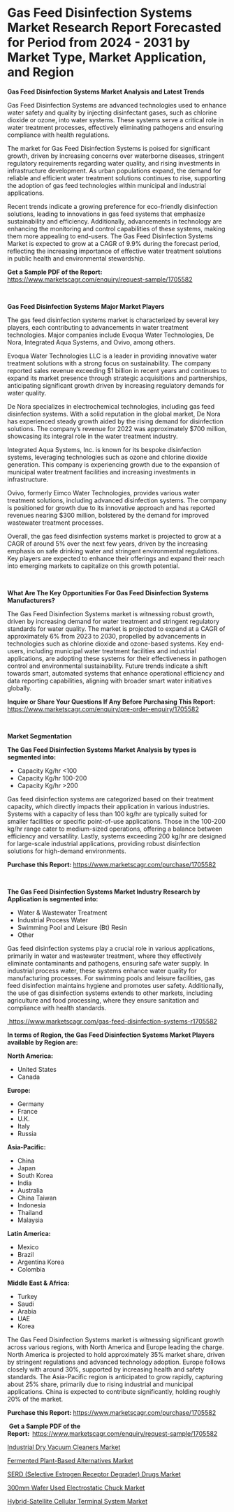 <p><h1>Gas Feed Disinfection Systems Market Research Report Forecasted for Period from 2024 -  2031 by Market Type, Market Application, and Region</h1></p><p><strong>Gas Feed Disinfection Systems Market Analysis and Latest Trends</strong></p>
<p><p>Gas Feed Disinfection Systems are advanced technologies used to enhance water safety and quality by injecting disinfectant gases, such as chlorine dioxide or ozone, into water systems. These systems serve a critical role in water treatment processes, effectively eliminating pathogens and ensuring compliance with health regulations.</p><p>The market for Gas Feed Disinfection Systems is poised for significant growth, driven by increasing concerns over waterborne diseases, stringent regulatory requirements regarding water quality, and rising investments in infrastructure development. As urban populations expand, the demand for reliable and efficient water treatment solutions continues to rise, supporting the adoption of gas feed technologies within municipal and industrial applications.</p><p>Recent trends indicate a growing preference for eco-friendly disinfection solutions, leading to innovations in gas feed systems that emphasize sustainability and efficiency. Additionally, advancements in technology are enhancing the monitoring and control capabilities of these systems, making them more appealing to end-users. The Gas Feed Disinfection Systems Market is expected to grow at a CAGR of 9.9% during the forecast period, reflecting the increasing importance of effective water treatment solutions in public health and environmental stewardship.</p></p>
<p><strong>Get a Sample PDF of the Report:&nbsp;</strong> <a href="https://www.marketscagr.com/enquiry/request-sample/1705582?utm_campaign=1573&utm_medium=2&utm_source=Github&utm_content=ia&utm_term=21102024&utm_id=gas-feed-disinfection-systems">https://www.marketscagr.com/enquiry/request-sample/1705582</a></p>
<p>&nbsp;</p>
<p><strong>Gas Feed Disinfection Systems Major Market Players</strong></p>
<p><p>The gas feed disinfection systems market is characterized by several key players, each contributing to advancements in water treatment technologies. Major companies include Evoqua Water Technologies, De Nora, Integrated Aqua Systems, and Ovivo, among others.</p><p>Evoqua Water Technologies LLC is a leader in providing innovative water treatment solutions with a strong focus on sustainability. The company reported sales revenue exceeding $1 billion in recent years and continues to expand its market presence through strategic acquisitions and partnerships, anticipating significant growth driven by increasing regulatory demands for water quality.</p><p>De Nora specializes in electrochemical technologies, including gas feed disinfection systems. With a solid reputation in the global market, De Nora has experienced steady growth aided by the rising demand for disinfection solutions. The company’s revenue for 2022 was approximately $700 million, showcasing its integral role in the water treatment industry.</p><p>Integrated Aqua Systems, Inc. is known for its bespoke disinfection systems, leveraging technologies such as ozone and chlorine dioxide generation. This company is experiencing growth due to the expansion of municipal water treatment facilities and increasing investments in infrastructure.</p><p>Ovivo, formerly Eimco Water Technologies, provides various water treatment solutions, including advanced disinfection systems. The company is positioned for growth due to its innovative approach and has reported revenues nearing $300 million, bolstered by the demand for improved wastewater treatment processes.</p><p>Overall, the gas feed disinfection systems market is projected to grow at a CAGR of around 5% over the next few years, driven by the increasing emphasis on safe drinking water and stringent environmental regulations. Key players are expected to enhance their offerings and expand their reach into emerging markets to capitalize on this growth potential.</p></p>
<p>&nbsp;</p>
<p><strong>What Are The Key Opportunities For Gas Feed Disinfection Systems Manufacturers?</strong></p>
<p><p>The Gas Feed Disinfection Systems market is witnessing robust growth, driven by increasing demand for water treatment and stringent regulatory standards for water quality. The market is projected to expand at a CAGR of approximately 6% from 2023 to 2030, propelled by advancements in technologies such as chlorine dioxide and ozone-based systems. Key end-users, including municipal water treatment facilities and industrial applications, are adopting these systems for their effectiveness in pathogen control and environmental sustainability. Future trends indicate a shift towards smart, automated systems that enhance operational efficiency and data reporting capabilities, aligning with broader smart water initiatives globally.</p></p>
<p><strong>Inquire or Share Your Questions If Any Before Purchasing This Report:</strong> <a href="https://www.marketscagr.com/enquiry/pre-order-enquiry/1705582?utm_campaign=1573&utm_medium=2&utm_source=Github&utm_content=ia&utm_term=21102024&utm_id=gas-feed-disinfection-systems">https://www.marketscagr.com/enquiry/pre-order-enquiry/1705582</a></p>
<p>&nbsp;</p>
<p><strong>Market Segmentation</strong></p>
<p><strong>The Gas Feed Disinfection Systems Market Analysis by types is segmented into:</strong></p>
<p><ul><li>Capacity Kg/hr <100</li><li>Capacity Kg/hr 100-200</li><li>Capacity Kg/hr >200</li></ul></p>
<p><p>Gas feed disinfection systems are categorized based on their treatment capacity, which directly impacts their application in various industries. Systems with a capacity of less than 100 kg/hr are typically suited for smaller facilities or specific point-of-use applications. Those in the 100-200 kg/hr range cater to medium-sized operations, offering a balance between efficiency and versatility. Lastly, systems exceeding 200 kg/hr are designed for large-scale industrial applications, providing robust disinfection solutions for high-demand environments.</p></p>
<p><strong>Purchase this Report:&nbsp;</strong><a href="https://www.marketscagr.com/purchase/1705582?utm_campaign=1573&utm_medium=2&utm_source=Github&utm_content=ia&utm_term=21102024&utm_id=gas-feed-disinfection-systems">https://www.marketscagr.com/purchase/1705582</a></p>
<p>&nbsp;</p>
<p><strong>The Gas Feed Disinfection Systems Market Industry Research by Application is segmented into:</strong></p>
<p><ul><li>Water & Wastewater Treatment</li><li>Industrial Process Water</li><li>Swimming Pool and Leisure (Bt) Resin</li><li>Other</li></ul></p>
<p><p>Gas feed disinfection systems play a crucial role in various applications, primarily in water and wastewater treatment, where they effectively eliminate contaminants and pathogens, ensuring safe water supply. In industrial process water, these systems enhance water quality for manufacturing processes. For swimming pools and leisure facilities, gas feed disinfection maintains hygiene and promotes user safety. Additionally, the use of gas disinfection systems extends to other markets, including agriculture and food processing, where they ensure sanitation and compliance with health standards.</p></p>
<p><a href="https://www.marketscagr.com/gas-feed-disinfection-systems-r1705582?utm_campaign=1573&utm_medium=2&utm_source=Github&utm_content=ia&utm_term=21102024&utm_id=gas-feed-disinfection-systems">&nbsp;https://www.marketscagr.com/gas-feed-disinfection-systems-r1705582</a></p>
<p><strong>In terms of Region, the Gas Feed Disinfection Systems Market Players available by Region are:</strong></p>
<p>
    <p> <strong> North America: </strong>
        <ul>
            <li>United States</li>
            <li>Canada</li>
        </ul>
        </p> 
    <p> <strong> Europe: </strong>
        <ul>
            <li>Germany</li>
            <li>France</li>
            <li>U.K.</li>
            <li>Italy</li>
            <li>Russia</li>
        </ul>
        </p> 
    <p> <strong> Asia-Pacific: </strong>
        <ul>
            <li>China</li>
            <li>Japan</li>
            <li>South Korea</li>
            <li>India</li>
            <li>Australia</li>
            <li>China Taiwan</li>
            <li>Indonesia</li>
            <li>Thailand</li>
            <li>Malaysia</li>
        </ul>
        </p> 
    <p> <strong> Latin America: </strong>
        <ul>
            <li>Mexico</li>
            <li>Brazil</li>
            <li>Argentina Korea</li>
            <li>Colombia</li>
        </ul>
        </p> 
    <p> <strong> Middle East & Africa: </strong>
        <ul>
            <li>Turkey</li>
            <li>Saudi</li>
            <li>Arabia</li>
            <li>UAE</li>
            <li>Korea</li>
        </ul>
    </p>
    </p>
<p><p>The Gas Feed Disinfection Systems market is witnessing significant growth across various regions, with North America and Europe leading the charge. North America is projected to hold approximately 35% market share, driven by stringent regulations and advanced technology adoption. Europe follows closely with around 30%, supported by increasing health and safety standards. The Asia-Pacific region is anticipated to grow rapidly, capturing about 25% share, primarily due to rising industrial and municipal applications. China is expected to contribute significantly, holding roughly 20% of the market.</p></p>
<p><strong>Purchase this Report: </strong><a href="https://www.marketscagr.com/purchase/1705582?utm_campaign=1573&utm_medium=2&utm_source=Github&utm_content=ia&utm_term=21102024&utm_id=gas-feed-disinfection-systems">https://www.marketscagr.com/purchase/1705582</a></p>
<p>&nbsp;<strong>Get a Sample PDF of the Report:&nbsp;&nbsp;</strong><a href="https://www.marketscagr.com/enquiry/request-sample/1705582?utm_campaign=1573&utm_medium=2&utm_source=Github&utm_content=ia&utm_term=21102024&utm_id=gas-feed-disinfection-systems">https://www.marketscagr.com/enquiry/request-sample/1705582</a></p>
<p><strong></strong></p>
<p><p><a href="https://github.com/KamrulHadi87/Market-Research-Report-List-1/blob/main/industrial-dry-vacuum-cleaners-market.md?utm_campaign=1573&utm_medium=2&utm_source=Github&utm_content=ia&utm_term=21102024&utm_id=gas-feed-disinfection-systems">Industrial Dry Vacuum Cleaners Market</a></p><p><a href="https://www.linkedin.com/pulse/future-innovation-global-fermented-plant-based-alternatives-aubxf?utm_campaign=1573&utm_medium=2&utm_source=Github&utm_content=ia&utm_term=21102024&utm_id=gas-feed-disinfection-systems">Fermented Plant-Based Alternatives Market</a></p><p><a href="https://www.linkedin.com/pulse/opportunities-challenges-serd-selective-estrogen-receptor-hkvle?utm_campaign=1573&utm_medium=2&utm_source=Github&utm_content=ia&utm_term=21102024&utm_id=gas-feed-disinfection-systems">SERD (Selective Estrogen Receptor Degrader) Drugs Market</a></p><p><a href="https://www.linkedin.com/pulse/300mm-wafer-used-electrostatic-chuck-market-outlook-share-analysis-eoiuc?utm_campaign=1573&utm_medium=2&utm_source=Github&utm_content=ia&utm_term=21102024&utm_id=gas-feed-disinfection-systems">300mm Wafer Used Electrostatic Chuck Market</a></p><p><a href="https://www.linkedin.com/pulse/global-hybrid-satellite-cellular-terminal-system-market-share-jtw6f?utm_campaign=1573&utm_medium=2&utm_source=Github&utm_content=ia&utm_term=21102024&utm_id=gas-feed-disinfection-systems">Hybrid-Satellite Cellular Terminal System Market</a></p></p>